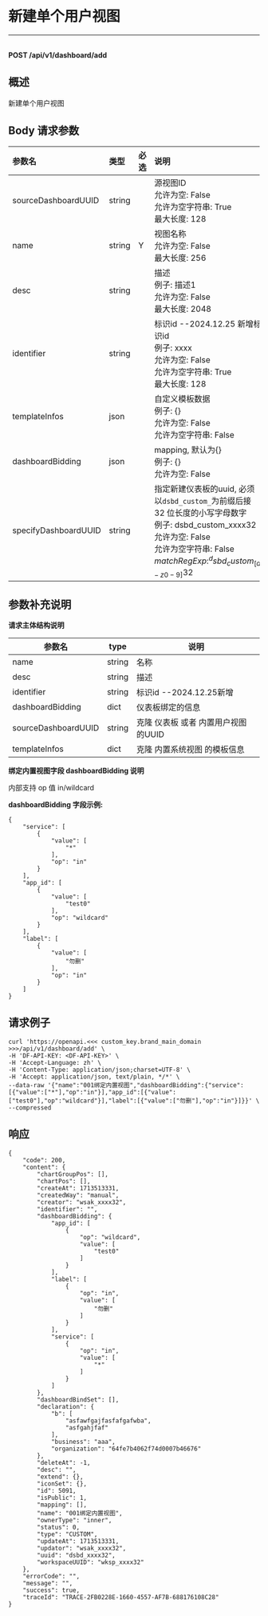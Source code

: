 # 新建单个用户视图

---

<br />**POST /api/v1/dashboard/add**

## 概述
新建单个用户视图




## Body 请求参数

| 参数名        | 类型     | 必选   | 说明              |
|:-----------|:-------|:-----|:----------------|
| sourceDashboardUUID | string |  | 源视图ID<br>允许为空: False <br>允许为空字符串: True <br>最大长度: 128 <br> |
| name | string | Y | 视图名称<br>允许为空: False <br>最大长度: 256 <br> |
| desc | string |  | 描述<br>例子: 描述1 <br>允许为空: False <br>最大长度: 2048 <br> |
| identifier | string |  | 标识id   --2024.12.25 新增标识id<br>例子: xxxx <br>允许为空: False <br>允许为空字符串: True <br>最大长度: 128 <br> |
| templateInfos | json |  | 自定义模板数据<br>例子: {} <br>允许为空: False <br>允许为空字符串: False <br> |
| dashboardBidding | json |  | mapping, 默认为{}<br>例子: {} <br>允许为空: False <br> |
| specifyDashboardUUID | string |  | 指定新建仪表板的uuid, 必须以`dsbd_custom_`为前缀后接 32 位长度的小写字母数字<br>例子: dsbd_custom_xxxx32 <br>允许为空: False <br>允许为空字符串: False <br>$matchRegExp: ^dsbd_custom_[a-z0-9]{32}$ <br> |

## 参数补充说明

**请求主体结构说明**

|  参数名                |   type  |          说明          |
|-----------------------|----------|------------------------|
|name         |string |  名称 |
|desc         |string |  描述 |
|identifier         |string |  标识id  --2024.12.25新增 |
|dashboardBidding         |dict |   仪表板绑定的信息|
|sourceDashboardUUID         |string |  克隆 仪表板 或者 内置用户视图 的UUID|
|templateInfos         |dict |  克隆 内置系统视图 的模板信息 |

**绑定内置视图字段 dashboardBidding 说明**

内部支持 op 值 in/wildcard

**dashboardBidding 字段示例:**
```
{
    "service": [
        {
            "value": [
                "*"
            ],
            "op": "in"
        }
    ],
    "app_id": [
        {
            "value": [
                "test0"
            ],
            "op": "wildcard"
        }
    ],
    "label": [
        {
            "value": [
                "勿删"
            ],
            "op": "in"
        }
    ]
}
```




## 请求例子
```shell
curl 'https://openapi.<<< custom_key.brand_main_domain >>>/api/v1/dashboard/add' \
-H 'DF-API-KEY: <DF-API-KEY>' \
-H 'Accept-Language: zh' \
-H 'Content-Type: application/json;charset=UTF-8' \
-H 'Accept: application/json, text/plain, */*' \
--data-raw '{"name":"001绑定内置视图","dashboardBidding":{"service":[{"value":["*"],"op":"in"}],"app_id":[{"value":["test0"],"op":"wildcard"}],"label":[{"value":["勿删"],"op":"in"}]}}' \
--compressed
```




## 响应
```shell
{
    "code": 200,
    "content": {
        "chartGroupPos": [],
        "chartPos": [],
        "createAt": 1713513331,
        "createdWay": "manual",
        "creator": "wsak_xxxx32",
        "identifier": "",
        "dashboardBidding": {
            "app_id": [
                {
                    "op": "wildcard",
                    "value": [
                        "test0"
                    ]
                }
            ],
            "label": [
                {
                    "op": "in",
                    "value": [
                        "勿删"
                    ]
                }
            ],
            "service": [
                {
                    "op": "in",
                    "value": [
                        "*"
                    ]
                }
            ]
        },
        "dashboardBindSet": [],
        "declaration": {
            "b": [
                "asfawfgajfasfafgafwba",
                "asfgahjfaf"
            ],
            "business": "aaa",
            "organization": "64fe7b4062f74d0007b46676"
        },
        "deleteAt": -1,
        "desc": "",
        "extend": {},
        "iconSet": {},
        "id": 5091,
        "isPublic": 1,
        "mapping": [],
        "name": "001绑定内置视图",
        "ownerType": "inner",
        "status": 0,
        "type": "CUSTOM",
        "updateAt": 1713513331,
        "updator": "wsak_xxxx32",
        "uuid": "dsbd_xxxx32",
        "workspaceUUID": "wksp_xxxx32"
    },
    "errorCode": "",
    "message": "",
    "success": true,
    "traceId": "TRACE-2FB0228E-1660-4557-AF7B-688176108C28"
} 
```




